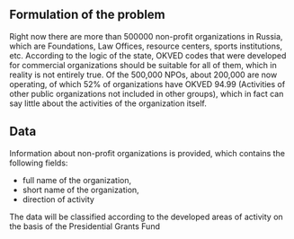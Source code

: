 ## Formulation of the problem
 Right now there are more than 500000 non-profit organizations in Russia, which are Foundations, Law Offices, resource centers, sports institutions, etc. According to the logic of the state, OKVED codes that were developed for commercial organizations should be suitable for all of them, which in reality is not entirely true.
 Of the 500,000 NPOs, about 200,000 are now operating, of which 52% of organizations have OKVED 94.99 (Activities of other public organizations not included in other groups), which in fact can say little about the activities of the organization itself.
 
 ## Data
 Information about non-profit organizations is provided, which contains the following fields:
- full name of the organization,
- short name of the organization,
- direction of activity

The data will be classified according to the developed areas of activity on the basis of the Presidential Grants Fund
